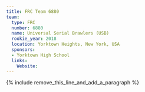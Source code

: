 ```yaml
---
title: FRC Team 6880
team:
  type: FRC
  number: 6880
  name: Universal Serial Brawlers (USB)
  rookie_year: 2018
  location: Yorktown Heights, New York, USA
  sponsors:
  - Yorktown High School
  links:
    Website:
---
```


{% include remove_this_line_and_add_a_paragraph %}